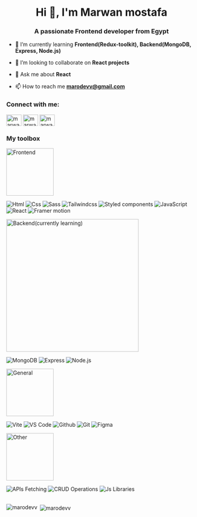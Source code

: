 <h1 align="center">Hi 👋, I'm Marwan mostafa</h1>
<h3 align="center">A passionate Frontend developer from Egypt</h3>

- 🌱 I’m currently learning **Frontend(Redux-toolkit), Backend(MongoDB, Express, Node.js)**

- 👯 I’m looking to collaborate on **React projects**

- 💬 Ask me about **React**

- 📫 How to reach me **marodevv@gmail.com**

<h3 align="left">Connect with me:</h3>
<p align="left">    
<a href="https://linkedin.com/in/marwan-mostafa-4ba111210" target="blank"><img align="center" src="https://raw.githubusercontent.com/rahuldkjain/github-profile-readme-generator/master/src/images/icons/Social/linked-in-alt.svg" alt="marwan-mostafa-4ba111210" height="30" width="40" /></a>
<a href="https://fb.com/marwanmostafa24" target="blank"><img align="center" src="https://raw.githubusercontent.com/rahuldkjain/github-profile-readme-generator/master/src/images/icons/Social/facebook.svg" alt="marwanmostafa24" height="30" width="40" /></a>
<a href="https://instagram.com/marwan_mostafa24" target="blank"><img align="center" src="https://raw.githubusercontent.com/rahuldkjain/github-profile-readme-generator/master/src/images/icons/Social/instagram.svg" alt="marwan_mostafa24" height="30" width="40" /></a>

<h3 align="left">My toolbox</h3>
<div>
  <p> 
     <img alt="Frontend" src="https://img.shields.io/badge/Frontend--red" width="125">
  </p>
  
  <span>
     <img alt="Html" src="https://img.shields.io/badge/Html--white">
  </span>
  
  <span>
     <img alt="Css" src="https://img.shields.io/badge/Css--white">
  </span>
  
  <span>
     <img alt="Sass" src="https://img.shields.io/badge/Sass--white">
  </span>
  
  <span>
     <img alt="Tailwindcss" src="https://img.shields.io/badge/Tailwindcss--white">
  </span>
  
  <span>
     <img alt="Styled components" src="https://img.shields.io/badge/Styled components--white">
  </span>

  <span>
     <img alt="JavaScript" src="https://img.shields.io/badge/JavaScript--white">
  </span>

  <span>
     <img alt="React" src="https://img.shields.io/badge/React--white">
  </span>

  <span >
     <img alt="Framer motion" src="https://img.shields.io/badge/Framer motion--white">
  </span>

  <p>
     <img alt="Backend(currently learning)" src="https://img.shields.io/badge/Backend(currently learning)--red" width="350">
  </p>
  
  <span> 
     <img alt="MongoDB" src="https://img.shields.io/badge/MongoDB--white">
  </span>
  
  <span>
     <img alt="Express" src="https://img.shields.io/badge/Express--white">
  </span>
  
  <span>
     <img alt="Node.js" src="https://img.shields.io/badge/Node.js--white">
  </span>

  <p>
     <img alt="General" src="https://img.shields.io/badge/General--red"  width="125">
  </p>


  <span>
     <img alt="Vite" src="https://img.shields.io/badge/Vite--white">
  </span>
  
  <span>
     <img alt="VS Code" src="https://img.shields.io/badge/VS Code--white">
  </span>
  
  <span>
     <img alt="Github" src="https://img.shields.io/badge/Github--white">
  </span>
  
  <span>
     <img alt="Git" src="https://img.shields.io/badge/Git--white">
  </span>
  
  <span>
     <img alt="Figma" src="https://img.shields.io/badge/Figma--white">
  </span>

  <p>
     <img alt="Other" src="https://img.shields.io/badge/Other--red" width="125">
  </p>
  
  <span>
     <img alt="APIs Fetching" src="https://img.shields.io/badge/APIs Fetching--white">
  </span>
  
  <span>
     <img alt="CRUD Operations" src="https://img.shields.io/badge/CRUD Operations--white">
  </span>
  
  <span>
     <img alt="Js Libraries" src="https://img.shields.io/badge/Js Libraries--white">
  </span>
  
</div>

<br />

<p><img align="left" src="https://github-readme-stats.vercel.app/api/top-langs?username=marodevv&show_icons=true&locale=en&layout=compact" alt="marodevv" /></p>

<p>&nbsp;<img align="center" src="https://github-readme-stats.vercel.app/api?username=marodevv&show_icons=true&locale=en" alt="marodevv" /></p>

